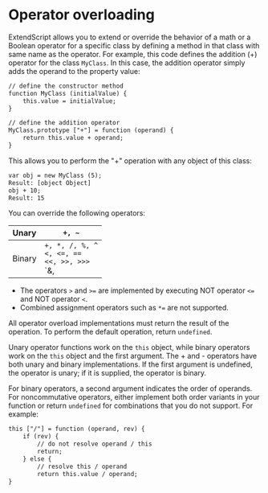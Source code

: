 # Operator overloading

ExtendScript allows you to extend or override the behavior of a math or a Boolean operator for a specific class by defining a method in that class with same name as the operator. For example, this code defines the addition (+) operator for the class `MyClass`. In this case, the addition operator simply adds the operand to the property value:

```default
// define the constructor method
function MyClass (initialValue) {
    this.value = initialValue;
}

// define the addition operator
MyClass.prototype ["+"] = function (operand) {
    return this.value + operand;
}
```

This allows you to perform the "+" operation with any object of this class:

```default
var obj = new MyClass (5);
Result: [object Object]
obj + 10;
Result: 15
```

You can override the following operators:

| Unary   | `+, ~`                                                            |
|---------|-------------------------------------------------------------------|
| Binary  | `+, *, /, %, ^`<br/>`<, <=, ==`<br/>`<<, >>, >>>`<br/>`&, |, ===` |
- The operators `>` and `>=` are implemented by executing NOT operator `<=` and NOT operator `<`.
- Combined assignment operators such as `*=` are not supported.

All operator overload implementations must return the result of the operation. To perform the default operation, return `undefined`.

Unary operator functions work on the `this` object, while binary operators work on the `this` object and the first argument. The + and - operators have both unary and binary implementations. If the first argument is undefined, the operator is unary; if it is supplied, the operator is binary.

For binary operators, a second argument indicates the order of operands. For noncommutative operators, either implement both order variants in your function or return `undefined` for combinations that you do not support. For example:

```default
this ["/"] = function (operand, rev) {
    if (rev) {
        // do not resolve operand / this
        return;
    } else {
        // resolve this / operand
        return this.value / operand;
}
```
